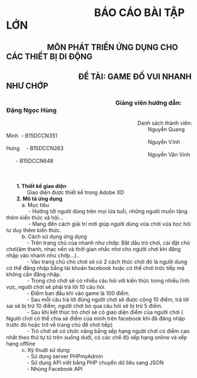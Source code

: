 # &emsp;&emsp;&emsp;&emsp;&emsp; &emsp;&emsp;&emsp; **BÁO CÁO BÀI TẬP LỚN** 
## &emsp;&emsp;&emsp;&emsp;&emsp; MÔN PHÁT TRIỂN ỨNG DỤNG CHO CÁC THIẾT BỊ DI ĐỘNG 
## &emsp;&emsp;&emsp;&emsp;&emsp;&emsp;&emsp;&emsp;&emsp; ĐỀ TÀI: GAME ĐỐ VUI NHANH NHƯ CHỚP
### &emsp;&emsp;&emsp;&emsp;&emsp;&emsp;&emsp;&emsp;&emsp;&emsp;&emsp;&emsp;&emsp;&emsp;&emsp;&emsp;&emsp;&emsp;Giảng viên hướng dẫn: Đặng Ngọc Hùng <br/>
&emsp;&emsp;&emsp;&emsp;&emsp;&emsp;&emsp;&emsp;&emsp;&emsp;&emsp;&emsp;&emsp;&emsp;&emsp;&emsp;&emsp;&emsp; &emsp;&emsp;&emsp;&emsp;&emsp;&emsp;&emsp;Danh sách thành viên:<br/>
&emsp;&emsp;&emsp;&emsp;&emsp;&emsp;&emsp;&emsp;&emsp;&emsp;&emsp;&emsp;&emsp;&emsp;&emsp;&emsp;&emsp;&emsp; &emsp;&emsp;&emsp;&emsp;&emsp;&emsp;&emsp;&emsp;&emsp;Nguyễn Quang Minh &#160;- B15DCCN351<br/>
&emsp;&emsp;&emsp;&emsp;&emsp;&emsp;&emsp;&emsp;&emsp;&emsp;&emsp;&emsp;&emsp;&emsp;&emsp;&emsp;&emsp;&emsp; &emsp;&emsp;&emsp;&emsp;&emsp;&emsp;&emsp;&emsp;&emsp;Nguyễn Vĩnh Hưng &emsp;- B15DCCN263<br/>
&emsp;&emsp;&emsp;&emsp;&emsp;&emsp;&emsp;&emsp;&emsp;&emsp;&emsp;&emsp;&emsp;&emsp;&emsp;&emsp;&emsp;&emsp; &emsp;&emsp;&emsp;&emsp;&emsp;&emsp;&emsp;&emsp;&emsp;Nguyễn Văn Vinh  &emsp;&#160;&#160;  - B15DCCN648<br/>
<br/>
<br/>
<br/>
&emsp;&emsp;**1. Thiết kế giao diện** <br/>
&emsp;&emsp;&emsp;&emsp;Giao diện được thiết kế trong Adobe XD
<br/>
&emsp;&emsp;**2. Mô tả ứng dụng** <br/>
&emsp;&emsp;&emsp;a. Mục tiêu<br/>
&emsp;&emsp;&emsp;&emsp; - Hướng tới người dùng trên mọi lứa tuổi, những người muốn tăng thêm kiến thức xã hội...<br/>
&emsp;&emsp;&emsp;&emsp; -	Mang đến cách giải trí mới giúp người dùng vừa chơi vừa học hỏi tư duy thêm kiến thức. <br/>
&emsp;&emsp;&emsp;b. Cách sử dụng ứng dụng<br/>
&emsp;&emsp;&emsp;&emsp;-	Trên trang chủ của nhanh như chớp: Bắt dầu trò chơi, cài đặt chò chơi(âm thanh, nhạc nền và thời gian nhắc nhơ cho người chơi khi đăng nhập vào nhanh như chớp…)..<br/>
&emsp;&emsp;&emsp;&emsp;-	Vào trang chủ chò chơi sẻ có 2 cách thức chơi đó là người dung có thể đăng nhập bằng tài khoản facebook hoặc có thể chơi trức tiếp mà không cần đăng nhập.<br/>
&emsp;&emsp;&emsp;&emsp;-	Trong chò chơi sẽ có nhiều câu hỏi với kiến thức trong nhiều lĩnh vực, người chơi sẽ phải trả lời 10 câu hỏi.<br/>
&emsp;&emsp;&emsp;&emsp;- Điểm ban đầu khi vào game là 100 điểm.<br/>
&emsp;&emsp;&emsp;&emsp;-	Sau mỗi câu trả lời đúng người chơi sẽ được cộng 10 điểm, trả lời sai sẽ bị trừ 10 điểm, người chơi bỏ qua câu hỏi sẽ bị trừ 5 điểm.<br/>
&emsp;&emsp;&emsp;&emsp;-	Sau khi kết thúc trò chơi sẻ có giao diện điểm của người chơi ( Người chơi có thể chia sẻ điểm của mình trên facebook khi đã đăng nhập trước đó hoặc trở về trang chủ để chơi tiếp)<br/>
&emsp;&emsp;&emsp;&emsp;-	Trò chơi sẻ có chức năng bẳng xếp hạng người chơi có điểm cao nhất theo thứ tự từ trên xuống dưới, có các chế độ xếp hạng online và xếp hạng offline<br/>
&emsp;&emsp;&emsp;c. Kỹ thuật sử dụng:<br/>
&emsp;&emsp;&emsp;&emsp;- Sử dụng server PHPmyAdmin<br/>
&emsp;&emsp;&emsp;&emsp;- Sử dụng API viết bằng PHP chuyển dữ liêu sang JSON<br/>
&emsp;&emsp;&emsp;&emsp;- Nhúng Facebook API<br/>
     

  
